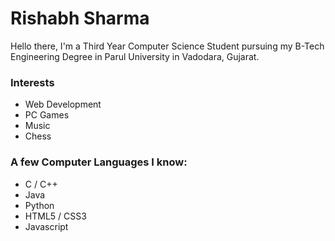 # Rishabh Sharma

Hello there, I'm a Third Year Computer Science Student pursuing my B-Tech Engineering Degree in Parul University in Vadodara, Gujarat.

### Interests
  - Web Development
  - PC Games
  - Music
  - Chess

### A few Computer Languages I know:
- C / C++
- Java
- Python
- HTML5 / CSS3
- Javascript

